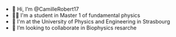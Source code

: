 - 👋 Hi, I’m @CamilleRobert17
- 👩‍🎓 I'm a student in Master 1 of fundamental physics
- 📍 I'm at the University of Physics and Engineering in Strasbourg
- 🌿 I’m looking to collaborate in Biophysics resarche

